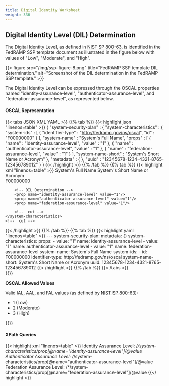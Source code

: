 ```yaml
---
title: Digital Identity Worksheet
weight: 336
---
```


## Digital Identity Level (DIL) Determination

The Digital Identity Level, as defined in [NIST SP 800-63](https://doi.org/10.6028/NIST.SP.800-63-3), is identified in the FedRAMP SSP template document as illustrated in the figure below with values of "Low", "Moderate", and "High".

{{< figure src="/img/ssp-figure-8.png" title="FedRAMP SSP template DIL determination." alt="Screenshot of the DIL determination in the FedRAMP SSP template." >}}

The Digital Identity Level can be expressed through the OSCAL properties named "identity-assurance-level", "authenticator-assurance-level", and "federation-assurance-level", as represented below.

#### OSCAL Representation
{{< tabs JSON XML YAML >}}
{{% tab %}}
{{< highlight json "linenos=table" >}}
{
  "system-security-plan" : {
    "system-characteristics" : {
      "system-ids" : [ {
        "identifier-type" : "http://fedramp.gov/ns/oscal",
        "id" : "F00000000"
      } ],
      "system-name" : "System's Full Name",
      "props" : [ {
        "name" : "identity-assurance-level",
        "value" : "1"
      }, {
        "name" : "authenticator-assurance-level",
        "value" : "1"
      }, {
        "name" : "federation-assurance-level",
        "value" : "1"
      } ],
      "system-name-short" : "System's Short Name or Acronym"
    },
    "metadata" : { },
    "uuid" : "12345678-1234-4321-8765-123456789012"
  }
}
{{< /highlight >}}
{{% /tab %}}
{{% tab %}}
{{< highlight xml "linenos=table" >}}
<system-security-plan>
    <metadata>
        <!-- cut CSP Name -->
    </metadata>
    <system-characteristics>
        <!-- System Name & Abbreviation -->
        <system-name>System's Full Name</system-name>
        <system-name-short>System's Short Name or Acronym</system-name-short>        
        <!-- FedRAMP Unique Identifier -->
        <system-id identifier-type="http://fedramp.gov">F00000000</system-id>
        <!-- cut Service Model -->
        <!-- cut Deployment Model -->

        <!-- DIL Determination -->
        <prop name="identity-assurance-level" value="1"/>
        <prop name="authenticator-assurance-level" value="1"/>
        <prop name="federation-assurance-level" value="1"/>  
              
        <!--  cut -->        
    </system-characteristics>
    <!--  cut -->     
</system-security-plan>
{{< /highlight >}}
{{% /tab %}}
{{% tab %}}
{{< highlight yaml "linenos=table" >}}
---
system-security-plan:
  metadata: {}
  system-characteristics:
    props:
    - value: "1"
      name: identity-assurance-level
    - value: "1"
      name: authenticator-assurance-level
    - value: "1"
      name: federation-assurance-level
    system-name: System's Full Name
    system-ids:
    - id: F00000000
      identifier-type: http://fedramp.gov/ns/oscal
    system-name-short: System's Short Name or Acronym
  uuid: 12345678-1234-4321-8765-123456789012
{{< /highlight >}}
{{% /tab %}}
{{< /tabs >}}

<br />
{{<callout>}}

**OSCAL Allowed Values**

Valid IAL, AAL, and FAL values (as defined by [NIST SP 800-63](https://doi.org/10.6028/NIST.SP.800-63-3)):
- 1 (Low)
- 2 (Moderate)
- 3 (High)

{{</callout>}}


#### XPath Queries
{{< highlight xml "linenos=table" >}}
    Identity Assurance Level: 
        /*/system-characteristics/prop[@name="identity-assurance-level"]/@value
    Authenticator Assurance Level: 
        /*/system-characteristics/prop[@name="authenticator-assurance-level"]/@value
    Federation Assurance Level: 
        /*/system-characteristics/prop[@name="federation-assurance-level"]/@value
{{</ highlight >}}

